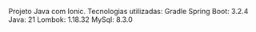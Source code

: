 Projeto Java com Ionic.
Tecnologias utilizadas:
Gradle
Spring Boot: 3.2.4
Java: 21
Lombok: 1.18.32
MySql: 8.3.0
